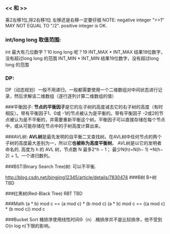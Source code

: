 ### << 和 >>
乘2左移1位,除2右移1位
左移还是右移一定要仔细
NOTE: negative integer ">>1" MAY NOT EQUAL TO "/2". positive integer is OK.

### int/long long 取值范围:
int 最大有几位数字？10
long long 呢？19
INT_MAX * INT_MAX 结果19位数字，没有超过long long 的范围
INT_MIN * INT_MIN 结果19位数字，没有超过long long 的范围

### DP:
DP（动态规划）一般不用递归，一般都需要使用一个二维数组对中间状态进行记录，然后求解该二维数组（逐行逐列计算二维数组的值）

###平衡因子:
**节点的平衡因子**是它的左子树的高度减去它的右子树的高度（有时相反）。带有平衡因子1、0或 -1的节点被认为是平衡的。带有平衡因子 -2或2的节点被认为是不平衡的，并需要重新平衡这个树。平衡因子可以直接存储在每个节点中，或从可能存储在节点中的子树高度计算出来。

###AVL树:
**AVL树**是最先发明的自平衡二叉查找树。在AVL树中任何节点的两个子树的高度最大差别为一，所以它**也被称为高度平衡树**。
AVL树是以它的发明者命名的.
高度为 h 的 AVL 树，节点数 N 最多2^h − 1； 最少N(h)=N(h− 1) +N(h− 2) + 1。一个递归数列。

###BST(Binary Search Tree)树:
可以不平衡.

http://blog.csdn.net/bingjing12345/article/details/7830474
###B树 B+树
TBD

###红黑树(Red-Black Tree) RBT
TBD

###Math
(a * b) mod c == (a mod c) * (b mod c)
(a * b) mod c == ((a mod c) * (b mod c)) mod c

###Bucket Sort
桶排序使用线性时间Θ（n）.桶排序并不是比较排序，他不受到O(n log n)下限的影响。
